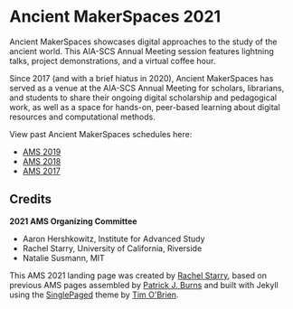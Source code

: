 # Ancient MakerSpaces 2021

Ancient MakerSpaces showcases digital approaches to the study of the ancient world. This AIA-SCS Annual Meeting session features lightning talks, project demonstrations, and a virtual coffee hour.

Since 2017 (and with a brief hiatus in 2020), Ancient MakerSpaces has served as a venue at the AIA-SCS Annual Meeting for scholars, librarians, and students to share their ongoing digital scholarship and pedagogical work, as well as a space for hands-on, peer-based learning about digital resources and computational methods.

View past Ancient MakerSpaces schedules here:
- [AMS 2019](https://diyclassics.github.io/ams-2019/)
- [AMS 2018](https://diyclassics.github.io/ams-2018/)
- [AMS 2017](https://diyclassics.github.io/ams/)

## Credits

**2021 AMS Organizing Committee**
- Aaron Hershkowitz, Institute for Advanced Study
- Rachel Starry, University of California, Riverside
- Natalie Susmann, MIT

This AMS 2021 landing page was created by [Rachel Starry](http://rachelstarry.org), based on previous AMS pages assembled by [Patrick J. Burns](http://diyclassics.github.io/) and built with Jekyll using the [SinglePaged](https://github.com/t413/SinglePaged) theme by [Tim O'Brien](http://t413.com/).
